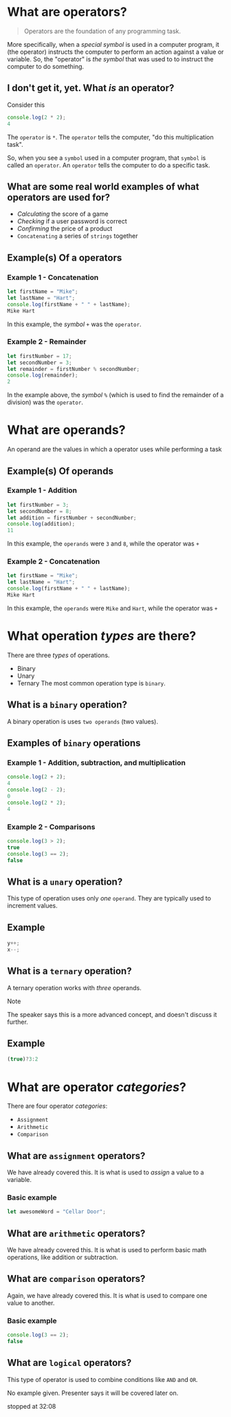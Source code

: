 # What are operators?

> Operators are the foundation of any programming task.

More specifically, when a *special symbol* is used in a computer program, it (the operator) instructs the computer to perform an action against a value or variable. So, the "operator" is *the symbol* that was used to to instruct the computer to do something.
## I don't get it, yet. What *is* an operator?

Consider this

```js
console.log(2 * 2);
4
```

The `operator` is `*`. The `operator` tells the computer, "do this multiplication task".

So, when you see a `symbol` used in a computer program, that `symbol` is called an `operator`. An `operator` tells the computer to do a specific task.
## What are some real world examples of what operators are used for?
* *Calculating* the score of a game
* *Checking* if a user password is correct
* *Confirming* the price of a product
* `Concatenating` a series of `strings` together
## Example(s) Of a operators
### Example 1 - Concatenation

```js
let firstName = "Mike";
let lastName = "Hart";
console.log(firstName + " " + lastName);
Mike Hart
```

In this example, the *symbol* `+` was the `operator`.
### Example 2 - Remainder

```js
let firstNumber = 17;
let secondNumber = 3;
let remainder = firstNumber % secondNumber;
console.log(remainder);
2
```

In the example above, the *symbol* `%` (which is used to find the remainder of a division) was the `operator`.

# What are operands?
An operand are the values in which a operator uses while performing a task

## Example(s) Of operands
### Example 1 - Addition

```js
let firstNumber = 3;
let secondNumber = 8;
let addition = firstNumber + secondNumber;
console.log(addition);
11
```

In this example, the `operands` were `3` and `8`, while the operator was `+`

### Example 2 - Concatenation

```js
let firstName = "Mike";
let lastName = "Hart";
console.log(firstName + " " + lastName);
Mike Hart
```

In this example, the `operands` were `Mike` and `Hart`, while the operator was `+`

# What operation *types* are there?
There are three *types* of operations. 
* Binary
* Unary
* Ternary
The most common operation type is `binary`.
## What is a `binary` operation?
A binary operation is uses `two operands` (two values).
## Examples of `binary` operations
### Example 1 - Addition, subtraction, and multiplication

```js
console.log(2 + 2);
4
console.log(2 - 2);
0
console.log(2 * 2);
4
```

### Example 2 - Comparisons

```js
console.log(3 > 2);
true
console.log(3 == 2);
false
```

## What is a `unary` operation?
This type of operation uses only *one* `operand`. They are typically used to increment values.
## Example

```js
y++;
x--;
```

## What is a `ternary` operation?
A ternary operation works with *three* operands.

> [!NOTE]
> The speaker says this is a more advanced concept, and doesn't discuss it further.

## Example

```js
(true)?3:2
```

# What are operator *categories*?
There are four operator *categories*:
* `Assignment`
* `Arithmetic`
* `Comparison`

## What are `assignment` operators?
We have already covered this. It is what is used to *assign* a value to a variable.
### Basic example

```js
let awesomeWord = "Cellar Door";
```

## What are `arithmetic` operators?
We have already covered this. It is what is used to perform basic math operations, like addition or subtraction.
## What are `comparison` operators?
Again, we have already covered this. It is what is used to compare one value to another.

### Basic example

```js
console.log(3 == 2);
false
```

## What are `logical` operators?
This type of operator is used to combine conditions like `AND` and `OR`. 

No example given. Presenter says it will be covered later on.

stopped at 32:08